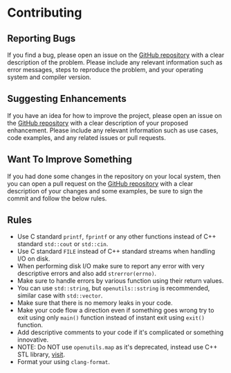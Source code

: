# Contributing

## Reporting Bugs

If you find a bug, please open an issue on the [GitHub repository](https://github.com/Dark-CodeX/runcpp/issues) with a clear description of the problem. Please include any relevant information such as error messages, steps to reproduce the problem, and your operating system and compiler version.

## Suggesting Enhancements

If you have an idea for how to improve the project, please open an issue on the [GitHub repository](https://github.com/Dark-CodeX/runcpp/issues) with a clear description of your proposed enhancement. Please include any relevant information such as use cases, code examples, and any related issues or pull requests.

## Want To Improve Something

If you had done some changes in the repository on your local system, then you can open a pull request on the [GitHub repository](https://github.com/Dark-CodeX/runcpp/pulls) with a clear description of your changes and some examples, be sure to sign the commit and follow the below rules.

## Rules

- Use C standard `printf`, `fprintf` or any other functions instead of C++ standard `std::cout` or `std::cin`.
- Use C standard `FILE` instead of C++ standard streams when handling I/O on disk.
- When performing disk I/O make sure to report any error with very descriptive errors and also add `strerror(errno)`.
- Make sure to handle errors by various function using their return values.
- You can use `std::string`, but `openutils::sstring` is recommended, similar case with `std::vector`.
- Make sure that there is no memory leaks in your code.
- Make your code flow a direction even if something goes wrong try to exit using only `main()` function instead of instant exit using `exit()` function.
- Add descriptive comments to your code if it's complicated or something innovative.
- NOTE: Do NOT use `openutils.map` as it's deprecated, instead use C++ STL library, [visit](https://github.com/Dark-CodeX/openutils/blob/main/DEPRECATED.md).
- Format your using `clang-format`.
